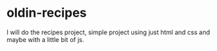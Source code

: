 # oldin-recipes
I will do the recipes project, simple project using just html and css and maybe with a little bit of js.